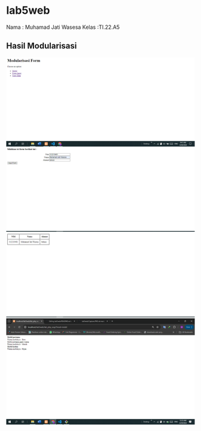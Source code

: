 # lab5web
Nama : Muhamad Jati Wasesa
Kelas :TI.22.A5
## Hasil Modularisasi

![gambar](https://github.com/Muhjat7/lab5web/blob/master/Capture.PNG) 
![gambar](https://github.com/Muhjat7/lab5web/blob/master/Capture1.PNG) 
![gambar](https://github.com/Muhjat7/lab5web/blob/master/Capture2.PNG) 
![gambar](https://github.com/Muhjat7/lab5web/blob/master/Capture3.PNG) 


